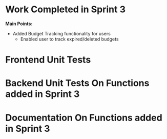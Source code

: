 # Work Completed in Sprint 3
**Main Points:**
- Added Budget Tracking functionality for users
  - Enabled user to track expired/deleted budgets
# Frontend Unit Tests

# Backend Unit Tests On Functions added in Sprint 3

# Documentation On Functions added in Sprint 3
